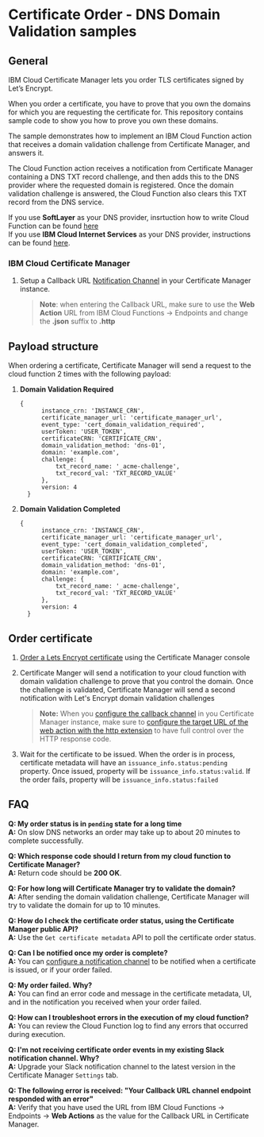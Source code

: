 # Certificate Order - DNS Domain Validation samples
## General
IBM Cloud Certificate Manager lets you order TLS certificates signed by Let’s Encrypt.

When you order a certificate, you have to prove that you own the domains for which you are requesting the certificate for. This repository contains sample code to show you how to prove you own these domains.

The sample demonstrates how to implement an IBM Cloud Function action that receives a domain validation challenge from Certificate Manager, and answers it.

The Cloud Function action receives a notification from Certificate Manager containing a DNS TXT record challenge, and then adds this to the DNS provider where the requested domain is registered. Once the domain validation challenge is answered, the Cloud Function also clears this TXT record from the DNS service.

If you use **SoftLayer** as your DNS provider, insrtuction how to write Cloud Function can be found [here](https://github.com/ibm-cloud-security/certificate-manager-domain-validation-cloud-function-sample/blob/cloudFunction/SoftLayerSample/README.md)     
If you use **IBM Cloud Internet Services** as your DNS provider, instructions can be found [here](https://github.com/ibm-cloud-security/certificate-manager-domain-validation-cloud-function-sample/blob/cloudFunction/CisSample/README.md).    

### IBM Cloud Certificate Manager
1. Setup a Callback URL [Notification Channel](https://cloud.ibm.com/docs/services/certificate-manager?topic=certificate-manager-configuring-notifications#callback) in your Certificate Manager instance.

   > **Note**: when entering the Callback URL, make sure to use the **Web Action** URL from IBM Cloud Functions -> Endpoints and change the **.json** suffix to **.http**

## Payload structure
 
When ordering a certificate, Certificate Manager will send a request to the cloud function 2 times with the following payload:

1. **Domain Validation Required**
     ```
    {
           instance_crn: 'INSTANCE_CRN',
           certificate_manager_url: 'certificate_manager_url',
           event_type: 'cert_domain_validation_required',
           userToken: 'USER_TOKEN',
           certificateCRN: 'CERTIFICATE_CRN',
           domain_validation_method: 'dns-01',
           domain: 'example.com',
           challenge: {
               txt_record_name: '_acme-challenge',
               txt_record_val: 'TXT_RECORD_VALUE'
           },
           version: 4
       }
      ```
 2. **Domain Validation Completed**
      ```
     {
            instance_crn: 'INSTANCE_CRN',
            certificate_manager_url: 'certificate_manager_url',
            event_type: 'cert_domain_validation_completed',
            userToken: 'USER_TOKEN',
            certificateCRN: 'CERTIFICATE_CRN',
            domain_validation_method: 'dns-01',
            domain: 'example.com',
            challenge: {
                txt_record_name: '_acme-challenge',
                txt_record_val: 'TXT_RECORD_VALUE'
            },
            version: 4
        }
       ```
 
## Order certificate
1. [Order a Lets Encrypt certificate](https://cloud.ibm.com/docs/services/certificate-manager?topic=certificate-manager-order-certificates) using the Certificate Manager console
2. Certificate Manger will send a notification to your cloud function with domain validation challenge to prove that you control the domain. Once the challenge is validated, Certificate Manager will send a second notification with Let's Encrypt domain validation challenges
 
   > **Note:** When you [configure the callback channel](https://cloud.ibm.com/docs/services/certificate-manager?topic=certificate-manager-configuring-notifications#callback) in you Certificate Manager instance, make sure to [configure the target URL of the web action with the http extension](https://github.com/apache/incubator-openwhisk/blob/master/docs/apigateway.md#full-control-over-the-http-response) to have full control over the HTTP response code.
3. Wait for the certificate to be issued. When the order is in process, certificate metadata will have an `issuance_info.status:pending` property. Once issued, property will be `issuance_info.status:valid`. If the order fails, property will be `issuance_info.status:failed`

## FAQ
**Q: My order status is in `pending` state for a long time**   
**A:** On slow DNS networks an order may take up to about 20 minutes to complete successfully.

**Q: Which response code should I return from my cloud function to Certificate Manager?**  
**A:** Return code should be **200 OK**.

**Q: For how long will Certificate Manager try to validate the domain?**  
**A:** After sending the domain validation challenge, Certificate Manager will try to validate the domain for up to 10 minutes.

**Q: How do I check the certificate order status, using the Certificate Manager public API?**  
**A:** Use the `Get certificate metadata` API to poll the certificate order status.

**Q: Can I be notified once my order is complete?**  
**A:** You can [configure a notification channel](https://cloud.ibm.com/docs/services/certificate-manager?topic=certificate-manager-configuring-notifications#configuring-notifications) to be notified when a certificate is issued, or if your order failed.

**Q: My order failed. Why?**  
**A:** You can find an error code and message in the certificate metadata, UI, and in the notification you received when your order failed.

**Q: How can I troubleshoot errors in the execution of my cloud function?**  
**A:** You can review the Cloud Function log to find any errors that occurred during execution.

**Q: I'm not receiving certificate order events in my existing Slack notification channel. Why?**  
**A:** Upgrade your Slack notification channel to the latest version in the Certificate Manager `Settings` tab.
 
**Q: The following error is received: "Your Callback URL channel endpoint responded with an error"**  
**A:** Verify that you have used the URL from IBM Cloud Functions -> Endpoints -> **Web Actions** as the value for the Callback URL in Certificate Manager.


